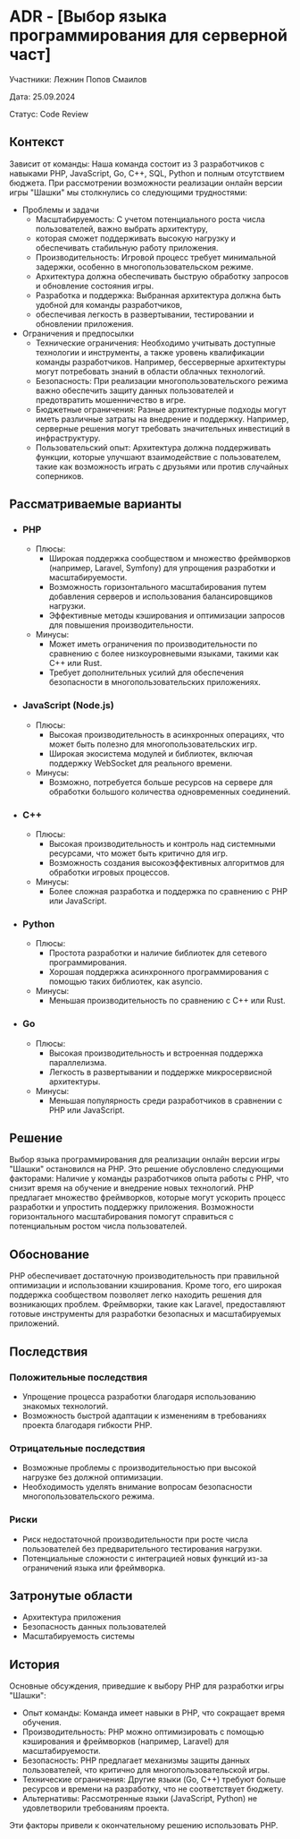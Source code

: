 # ADR - [Выбор языка программирования для серверной част]

Участники: Лежнин Попов Смаилов

Дата: 25.09.2024

Статус: Code Review

## Контекст

Зависит от команды:
Наша команда состоит из 3 разработчиков с навыками PHP, JavaScript, Go, C++, SQL, Python и полным отсутствием бюджета.
При рассмотрении возможности реализации онлайн версии игры "Шашки" мы столкнулись со следующими трудностями:

- Проблемы и задачи
    - Масштабируемость: С учетом потенциального роста числа пользователей, важно выбрать архитектуру,
    - которая сможет поддерживать высокую нагрузку и обеспечивать стабильную работу приложения.
    - Производительность: Игровой процесс требует минимальной задержки, особенно в многопользовательском режиме.
    - Архитектура должна обеспечивать быструю обработку запросов и обновление состояния игры.
    - Разработка и поддержка: Выбранная архитектура должна быть удобной для команды разработчиков,
    - обеспечивая легкость в развертывании, тестировании и обновлении приложения.
- Ограничения и предпосылки
    - Технические ограничения: Необходимо учитывать доступные технологии и инструменты, а также уровень квалификации
      команды разработчиков. Например, бессерверные архитектуры могут потребовать знаний в области облачных технологий.
    - Безопасность: При реализации многопользовательского режима важно обеспечить защиту данных пользователей и
      предотвратить мошенничество в игре.
    - Бюджетные ограничения: Разные архитектурные подходы могут иметь различные затраты на внедрение и поддержку.
      Например, серверные решения могут требовать значительных инвестиций в инфраструктуру.
    - Пользовательский опыт: Архитектура должна поддерживать функции, которые улучшают взаимодействие с пользователем,
      такие как возможность играть с друзьями или против случайных соперников.

## Рассматриваемые варианты

- ### PHP
    - Плюсы:
        - Широкая поддержка сообществом и множество фреймворков (например, Laravel, Symfony) для упрощения разработки и
          масштабируемости.
        - Возможность горизонтального масштабирования путем добавления серверов и использования балансировщиков
          нагрузки.
        - Эффективные методы кэширования и оптимизации запросов для повышения производительности. <br>
    - Минусы:
        - Может иметь ограничения по производительности по сравнению с более низкоуровневыми языками, такими как C++ или
          Rust.
        - Требует дополнительных усилий для обеспечения безопасности в многопользовательских приложениях.
- ### JavaScript (Node.js)
    - Плюсы:
        - Высокая производительность в асинхронных операциях, что может быть полезно для многопользовательских игр.
        - Широкая экосистема модулей и библиотек, включая поддержку WebSocket для реального времени.
    - Минусы:
        - Возможно, потребуется больше ресурсов на сервере для обработки большого количества одновременных соединений.
- ### C++
    - Плюсы:
        - Высокая производительность и контроль над системными ресурсами, что может быть критично для игр.
        - Возможность создания высокоэффективных алгоритмов для обработки игровых процессов.
    - Минусы:
        - Более сложная разработка и поддержка по сравнению с PHP или JavaScript.
- ### Python
    - Плюсы:
        - Простота разработки и наличие библиотек для сетевого программирования.
        - Хорошая поддержка асинхронного программирования с помощью таких библиотек, как asyncio.
    - Минусы:
        - Меньшая производительность по сравнению с C++ или Rust.
- ### Go
    - Плюсы:
        - Высокая производительность и встроенная поддержка параллелизма.
        - Легкость в развертывании и поддержке микросервисной архитектуры.
    - Минусы:
        - Меньшая популярность среди разработчиков в сравнении с PHP или JavaScript.

## Решение

Выбор языка программирования для реализации онлайн версии игры "Шашки" остановился на PHP. Это решение обусловлено
следующими факторами:
Наличие у команды разработчиков опыта работы с PHP, что снизит время на обучение и внедрение новых технологий.
PHP предлагает множество фреймворков, которые могут ускорить процесс разработки и упростить поддержку приложения.
Возможности горизонтального масштабирования помогут справиться с потенциальным ростом числа пользователей.

## Обоснование

PHP обеспечивает достаточную производительность при правильной оптимизации и использовании кэширования. Кроме того, его
широкая поддержка сообществом позволяет легко находить решения для возникающих проблем. Фреймворки, такие как Laravel,
предоставляют готовые инструменты для разработки безопасных и масштабируемых приложений.

## Последствия

### Положительные последствия

- Упрощение процесса разработки благодаря использованию знакомых технологий.
- Возможность быстрой адаптации к изменениям в требованиях проекта благодаря гибкости PHP.

### Oтрицательные последствия

- Возможные проблемы с производительностью при высокой нагрузке без должной оптимизации.
- Необходимость уделять внимание вопросам безопасности многопользовательского режима.

### Риски

- Риск недостаточной производительности при росте числа пользователей без предварительного тестирования нагрузки.
- Потенциальные сложности с интеграцией новых функций из-за ограничений языка или фреймворка.

## Затронутые области

- Архитектура приложения
- Безопасность данных пользователей
- Масштабируемость системы

## История

Основные обсуждения, приведшие к выбору PHP для разработки игры "Шашки":

- Опыт команды: Команда имеет навыки в PHP, что сокращает время обучения.
- Производительность: PHP можно оптимизировать с помощью кэширования и фреймворков (например, Laravel) для
  масштабируемости.
- Безопасность: PHP предлагает механизмы защиты данных пользователей, что критично для многопользовательской игры.
- Технические ограничения: Другие языки (Go, C++) требуют больше ресурсов и времени на разработку, что не соответствует
  бюджету.
- Альтернативы: Рассмотренные языки (JavaScript, Python) не удовлетворили требованиям проекта.
 
Эти факторы привели к окончательному решению использовать PHP.